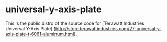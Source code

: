 universal-y-axis-plate
======================
This is the public distro of the source code for [Terawatt Industries Universal Y-Axis Plate] (http://store.terawattindustries.com/27-universal-y-axis-plate-t-6061-aluminum.html).
